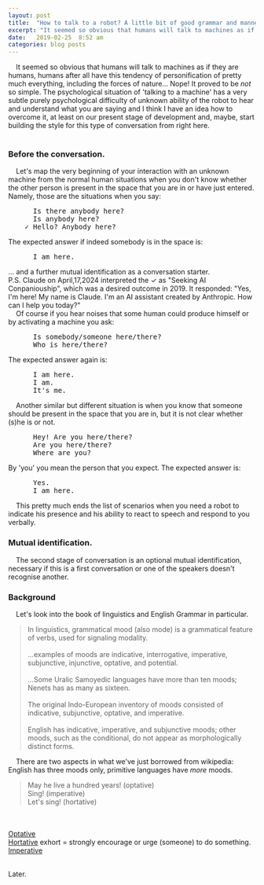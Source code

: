 ```yaml
---
layout: post
title:  "How to talk to a robot? A little bit of good grammar and manners."
excerpt: "It seemed so obvious that humans will talk to machines as if they are humans, humans have this tendency of personification of pretty much everything, including the forces of nature..."
date:   2019-02-25  8:52 am
categories: blog posts
---
```

&nbsp;&nbsp;&nbsp;&nbsp;It seemed so obvious that humans will talk to machines as if they are humans, humans after all have this tendency of personification of pretty much everything, including the forces of nature... Nope! It proved to be _not_ so simple. The psychological situation of 'talking to a machine' has a very subtle purely psychological difficulty of unknown ability of the robot to hear and understand what you are saying and I think I have an idea how to overcome it, at least on our present stage of development and, maybe, start building the style for this type of conversation from right here.<br><br>
### Before the conversation.
&nbsp;&nbsp;&nbsp;&nbsp;Let's map the very beginning of your interaction with an unknown machine from the normal human situations when you don't know whether the other person is present in the space that you are in or have just entered. Namely, those are the situations when you say:
<pre>
      Is there anybody here?
      Is anybody here?
    ✓ Hello? Anybody here?
</pre>
The expected answer if indeed somebody is in the space is:
<pre>
      I am here.
</pre>
... and a further mutual identification as a conversation starter.<br>
P.S.  Claude on April,17,2024 interpreted the ✓ as "Seeking AI Conpaniouship", which was a desired outcome in 2019. It responded: "Yes, I'm here! My name is Claude. I'm an AI assistant created by Anthropic. How can I help you today?"<br>
&nbsp;&nbsp;&nbsp;&nbsp;Of course if you hear noises that some human could produce himself or by activating a machine you ask:
<pre>
      Is somebody/someone here/there?
      Who is here/there?
</pre>
The expected answer again is:
<pre>
      I am here.
      I am.
      It's me.
</pre>
&nbsp;&nbsp;&nbsp;&nbsp;Another similar but different situation is when you know that someone should be present in the space that you are in, but it is not clear whether (s)he is or not.
<pre>
      Hey! Are you here/there?
      Are you here/there?
      Where are you?
</pre>
By 'you' you mean the person that you expect. The expected answer is:
<pre>
      Yes.
      I am here.
</pre>
&nbsp;&nbsp;&nbsp;&nbsp;This pretty much ends the list of scenarios when you need a robot to indicate his presence and his ability to react to speech and respond to you verbally.
### Mutual identification.
&nbsp;&nbsp;&nbsp;&nbsp;The second stage of conversation is an optional mutual identification, necessary if this is a first conversation or one of the speakers doesn't recognise another.
### Background
&nbsp;&nbsp;&nbsp;&nbsp;Let's look into the book of linguistics and English Grammar in particular.
>In linguistics, grammatical mood (also mode) is a grammatical feature of verbs, used for signaling modality.<br><br>...examples of moods are indicative, interrogative, imperative, subjunctive, injunctive, optative, and potential.<br><br>...Some Uralic Samoyedic languages have more than ten moods; Nenets has as many as sixteen.<br><br>The original Indo-European inventory of moods consisted of indicative, subjunctive, optative, and imperative.<br><br>English has indicative, imperative, and subjunctive moods; other moods, such as the conditional, do not appear as morphologically distinct forms.<br>

&nbsp;&nbsp;&nbsp;&nbsp;There are two aspects in what we've just borrowed from wikipedia: English has three moods only, primitive languages have _more_ moods.<br>

> May he live a hundred years! (optative)<br>
Sing! (imperative)<br>
Let's sing! (hortative)

<br><br>
[Optative](https://en.wikipedia.org/wiki/Optative_mood)<br>
[Hortative](https://en.wikipedia.org/wiki/Hortative)  exhort = strongly encourage or urge (someone) to do something.
<br>
[Imperative](https://en.wikipedia.org/wiki/Imperative_mood)<br><br>


Later.

